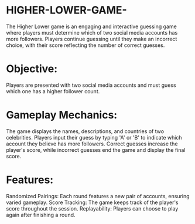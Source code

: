 # HIGHER-LOWER-GAME-
The Higher Lower game is an engaging and interactive guessing game where players must determine which of two social media accounts has more followers. Players continue guessing until they make an incorrect choice, with their score reflecting the number of correct guesses.

# Objective: 
Players are presented with two social media accounts and must guess which one has a higher follower count.

# Gameplay Mechanics:
The game displays the names, descriptions, and countries of two celebrities.
Players input their guess by typing 'A' or 'B' to indicate which account they believe has more followers.
Correct guesses increase the player's score, while incorrect guesses end the game and display the final score.

# Features:
Randomized Pairings: Each round features a new pair of accounts, ensuring varied gameplay.
Score Tracking: The game keeps track of the player's score throughout the session.
Replayability: Players can choose to play again after finishing a round.
